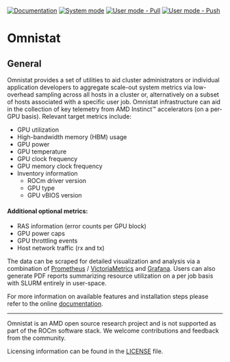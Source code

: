 [![Documentation](https://github.com/AMDResearch/omnistat/actions/workflows/docs.yml/badge.svg)](https://amdresearch.github.io/omnistat/)
[![System mode](https://github.com/AMDResearch/omnistat/actions/workflows/test.yml/badge.svg)](https://github.com/AMDResearch/omnistat/actions/workflows/test.yml)
[![User mode - Pull](https://github.com/AMDResearch/omnistat/actions/workflows/test-user-pull.yml/badge.svg)](https://github.com/AMDResearch/omnistat/actions/workflows/test-user-pull.yml)
[![User mode - Push](https://github.com/AMDResearch/omnistat/actions/workflows/test-user-push.yml/badge.svg)](https://github.com/AMDResearch/omnistat/actions/workflows/test-user-push.yml)


# Omnistat

## General

Omnistat provides a set of utilities to aid cluster administrators or
individual application developers to aggregate scale-out system
metrics via low-overhead sampling across all hosts in a cluster or,
alternatively on a subset of hosts associated with a specific user
job. Omnistat infrastructure can aid in the collection of key
telemetry from AMD Instinct™ accelerators (on a per-GPU
basis). Relevant target metrics include:

* GPU utilization
* High-bandwidth memory (HBM) usage
* GPU power
* GPU temperature
* GPU clock frequency
* GPU memory clock frequency
* Inventory information
  * ROCm driver version
  * GPU type
  * GPU vBIOS version

#### Additional optional metrics:

* RAS information (error counts per GPU block)
* GPU power caps
* GPU throttling events
* Host network traffic (rx and tx)


The data can be scraped for detailed visualization and analysis via a
combination of [Prometheus](https://prometheus.io/) /
[VictoriaMetrics](https://github.com/VictoriaMetrics/VictoriaMetrics)
and [Grafana](https://github.com/grafana/grafana). Users can also
generate PDF reports summarizing resource utilization on a per job
basis with SLURM entirely in user-space.


For more information on available features and installation steps
please refer to the online [documentation](https://amdresearch.github.io/omnistat/).

--- 
Omnistat is an AMD open source research project and is not supported
as part of the ROCm software stack. We welcome contributions and
feedback from the community. 

Licensing information can be found in the [LICENSE](LICENSE) file.
